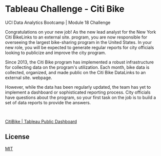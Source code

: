 # Tableau Challenge - Citi Bike
UCI Data Analytics Bootcamp | Module 18 Challenge

Congratulations on your new job! As the new lead analyst for the New York Citi BikeLinks to an external site. program, you are now responsible for overseeing the largest bike-sharing program in the United States. In your new role, you will be expected to generate regular reports for city officials looking to publicize and improve the city program.

Since 2013, the Citi Bike program has implemented a robust infrastructure for collecting data on the program's utilization. Each month, bike data is collected, organized, and made public on the Citi Bike DataLinks to an external site. webpage.

However, while the data has been regularly updated, the team has yet to implement a dashboard or sophisticated reporting process. City officials have questions about the program, so your first task on the job is to build a set of data reports to provide the answers.

<br />

<a href="https://public.tableau.com/views/CitiBike_16829889508790/CitiBikeInReview-QTR1?:language=en-US&publish=yes&:display_count=n&:origin=viz_share_link">CitiBike | Tableau Public Dashboard</a>
<br />

## License

[MIT](https://choosealicense.com/licenses/mit/)
